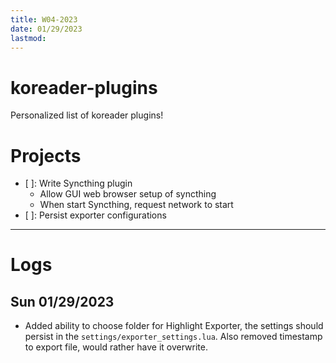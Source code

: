 ```yaml
---
title: W04-2023
date: 01/29/2023
lastmod: 
---
```

# koreader-plugins

Personalized list of koreader plugins!


# Projects
+ [ ]: Write Syncthing plugin
  + Allow GUI web browser setup of syncthing
  + When start Syncthing, request network to start
+ [ ]: Persist exporter configurations

---
# Logs

## Sun 01/29/2023
+ Added ability to choose folder for Highlight Exporter, the settings should
  persist in the `settings/exporter_settings.lua`. Also removed timestamp to
  export file, would rather have it overwrite.
